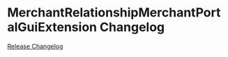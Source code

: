 # MerchantRelationshipMerchantPortalGuiExtension Changelog

[Release Changelog](https://github.com/spryker/merchant-relationship-merchant-portal-gui-extension/releases)
